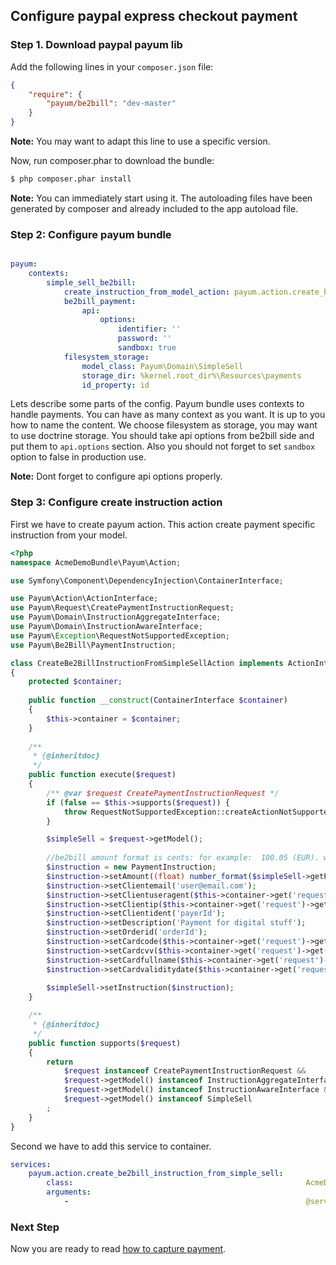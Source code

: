 ## Configure paypal express checkout payment

### Step 1. Download paypal payum lib

Add the following lines in your `composer.json` file:

```json
{
    "require": {
        "payum/be2bill": "dev-master"
    }
}
```

**Note:** You may want to adapt this line to use a specific version.

Now, run composer.phar to download the bundle:

```bash
$ php composer.phar install
```

**Note:** You can immediately start using it. The autoloading files have been generated by composer and already included to the app autoload file.

### Step 2: Configure payum bundle

```yaml

payum:
    contexts:
        simple_sell_be2bill:
            create_instruction_from_model_action: payum.action.create_be2bill_instruction_from_simple_sell
            be2bill_payment:
                api:
                    options:
                        identifier: ''
                        password: ''
                        sandbox: true
            filesystem_storage:
                model_class: Payum\Domain\SimpleSell
                storage_dir: %kernel.root_dir%\Resources\payments
                id_property: id
```

Lets describe some parts of the config. 
Payum bundle uses contexts to handle payments. 
You can have as many context as you want.
It is up to you how to name the content. 
We choose filesystem as storage, you may want to use doctrine storage.
You should take api options from be2bill side and put them to `api.options` section. 
Also you should not forget to set `sandbox` option to false in production use. 

**Note:** Dont forget to configure api options properly. 

### Step 3: Configure create instruction action

First we have to create payum action. This action create payment specific instruction from your model. 

```php
<?php
namespace AcmeDemoBundle\Payum\Action;

use Symfony\Component\DependencyInjection\ContainerInterface;

use Payum\Action\ActionInterface;
use Payum\Request\CreatePaymentInstructionRequest;
use Payum\Domain\InstructionAggregateInterface;
use Payum\Domain\InstructionAwareInterface;
use Payum\Exception\RequestNotSupportedException;
use Payum\Be2Bill\PaymentInstruction;

class CreateBe2BillInstructionFromSimpleSellAction implements ActionInterface 
{
    protected $container;
    
    public function __construct(ContainerInterface $container)
    {
        $this->container = $container;
    }
    
    /**
     * {@inheritdoc}
     */
    public function execute($request)
    {
        /** @var $request CreatePaymentInstructionRequest */
        if (false == $this->supports($request)) {
            throw RequestNotSupportedException::createActionNotSupported($this, $request);
        }

        $simpleSell = $request->getModel();
        
        //be2bill amount format is cents: for example:  100.05 (EUR). will be 10005.
        $instruction = new PaymentInstruction;
        $instruction->setAmount((float) number_format($simpleSell->getPrice(), 2) * 100);
        $instruction->setClientemail('user@email.com');
        $instruction->setClientuseragent($this->container->get('request')->headers->get('User-Agent', 'Unknown'));
        $instruction->setClientip($this->container->get('request')->getClientIp());
        $instruction->setClientident('payerId');
        $instruction->setDescription('Payment for digital stuff');
        $instruction->setOrderid('orderId');
        $instruction->setCardcode($this->container->get('request')->get('cardNumber'));
        $instruction->setCardcvv($this->container->get('request')->get('cardCvv'));
        $instruction->setCardfullname($this->container->get('request')->get('cardFullname'));
        $instruction->setCardvaliditydate($this->container->get('request')->get('cardValiditydate'));
        
        $simpleSell->setInstruction($instruction);
    }

    /**
     * {@inheritdoc}
     */
    public function supports($request)
    {
        return
            $request instanceof CreatePaymentInstructionRequest &&
            $request->getModel() instanceof InstructionAggregateInterface &&
            $request->getModel() instanceof InstructionAwareInterface &&
            $request->getModel() instanceof SimpleSell
        ;
    }
}
```

Second we have to add this service to container.

```yaml
services:
    payum.action.create_be2bill_instruction_from_simple_sell:
        class:                                                    AcmeDemoBundle\Payum\Action\CreateBe2BillInstructionFromSimpleSellAction
        arguments:
            -                                                     @service_container
```

### Next Step

Now you are ready to read [how to capture payment](capture_payment.md).